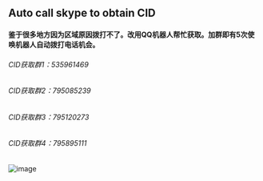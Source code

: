 ## Auto call skype to obtain CID    

#### 鉴于很多地方因为区域原因拨打不了。改用QQ机器人帮忙获取。加群即有5次使唤机器人自动拨打电话机会。

###### CID获取群1：535961469 
###### CID获取群2：795085239 
###### CID获取群3：795120273
###### CID获取群4：795895111

![image](https://github.com/laomms/AutoCallCID/blob/laomms/pic.png)    




